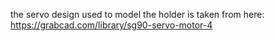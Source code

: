 the servo design used to model the holder is taken from here: https://grabcad.com/library/sg90-servo-motor-4